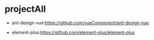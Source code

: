 # projectAll

- ant-design-vue:https://github.com/vueComponent/ant-design-vue

- element-plus:https://github.com/element-plus/element-plus